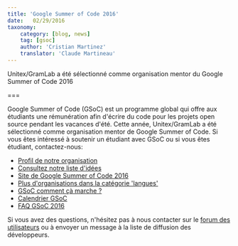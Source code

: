 ```yaml
---
title: 'Google Summer of Code 2016'
date:   02/29/2016
taxonomy:
    category: [blog, news]
    tag: [gsoc]
    author: 'Cristian Martinez'
    translator: 'Claude Martineau'
---
```


Unitex/GramLab a été sélectionné comme organisation mentor du Google Summer of Code 2016

===

Google Summer of Code (GSoC) est un programme global qui offre aux étudiants
une rémunération afin d'écrire du code pour les projets open source pendant les vacances d'été.
Cette année, Unitex/GramLab a été sélectionné comme organisation mentor de Google Summer of Code. Si vous êtes intéressé à soutenir un étudiant avec GSoC
ou si vous êtes étudiant, contactez-nous:

- [Profil de notre organisation](https://summerofcode.withgoogle.com/organizations/5842548098596864/)
- [Consultez notre liste d'idées](http://unitexgramlab.org/index.php?page=17)
- [Site de Google Summer of Code 2016](https://summerofcode.withgoogle.com/)
- [Plus d'organisations dans la catégorie 'langues'](https://summerofcode.withgoogle.com/organizations/?sp-category=languages)
- [GSoC comment çà marche ?](https://summerofcode.withgoogle.com/how-it-works)
- [Calendrier GSoC](https://developers.google.com/open-source/gsoc/timeline)
- [FAQ GSoC 2016](https://developers.google.com/open-source/gsoc/faq)

Si vous avez des questions, n'hésitez pas à nous contacter sur le [forum des utilisateurs](http://forum.unitexgramlab.org/) ou à envoyer un message à la liste de diffusion des développeurs.
